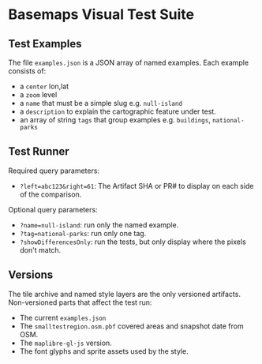 # Basemaps Visual Test Suite

## Test Examples

The file `examples.json` is a JSON array of named examples. Each example consists of:

* a `center` lon,lat
* a `zoom` level
* a `name` that must be a simple slug e.g. `null-island`
* a `description` to explain the cartographic feature under test.
* an array of string `tags` that group examples e.g. `buildings`, `national-parks`

## Test Runner

Required query parameters:

* `?left=abc123&right=61`: The Artifact SHA or PR# to display on each side of the comparison.

Optional query parameters:

* `?name=null-island`: run only the named example.
* `?tag=national-parks`: run only one tag.
* `?showDifferencesOnly`: run the tests, but only display where the pixels don't match.

## Versions

The tile archive and named style layers are the only versioned artifacts. Non-versioned parts that affect the test run:

* The current `examples.json`
* The `smalltestregion.osm.pbf` covered areas and snapshot date from OSM.
* The `maplibre-gl-js` version.
* The font glyphs and sprite assets used by the style.